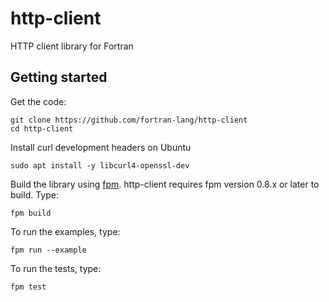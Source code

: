 # http-client

HTTP client library for Fortran

## Getting started

Get the code:

```
git clone https://github.com/fortran-lang/http-client
cd http-client
```
Install curl development headers on Ubuntu
```
sudo apt install -y libcurl4-openssl-dev
```

Build the library using [fpm](https://fpm.fortran-lang.org).
http-client requires fpm version 0.8.x or later to build.
Type:

```
fpm build
```

To run the examples, type:

```
fpm run --example
```

To run the tests, type:

```
fpm test
```
